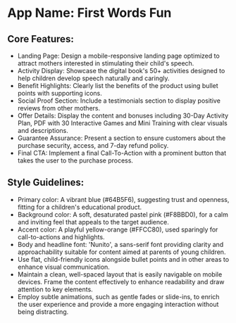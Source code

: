 # **App Name**: First Words Fun

## Core Features:

- Landing Page: Design a mobile-responsive landing page optimized to attract mothers interested in stimulating their child's speech.
- Activity Display: Showcase the digital book's 50+ activities designed to help children develop speech naturally and caringly.
- Benefit Highlights: Clearly list the benefits of the product using bullet points with supporting icons.
- Social Proof Section: Include a testimonials section to display positive reviews from other mothers.
- Offer Details: Display the content and bonuses including 30-Day Activity Plan, PDF with 30 Interactive Games and Mini Training with clear visuals and descriptions.
- Guarantee Assurance: Present a section to ensure customers about the purchase security, access, and 7-day refund policy.
- Final CTA: Implement a final Call-To-Action with a prominent button that takes the user to the purchase process.

## Style Guidelines:

- Primary color: A vibrant blue (#64B5F6), suggesting trust and openness, fitting for a children's educational product.
- Background color: A soft, desaturated pastel pink (#F8BBD0), for a calm and inviting feel that appeals to the target audience.
- Accent color: A playful yellow-orange (#FFCC80), used sparingly for call-to-actions and highlights.
- Body and headline font: 'Nunito', a sans-serif font providing clarity and approachability suitable for content aimed at parents of young children.
- Use flat, child-friendly icons alongside bullet points and in other areas to enhance visual communication.
- Maintain a clean, well-spaced layout that is easily navigable on mobile devices. Frame the content effectively to enhance readability and draw attention to key elements.
- Employ subtle animations, such as gentle fades or slide-ins, to enrich the user experience and provide a more engaging interaction without being distracting.